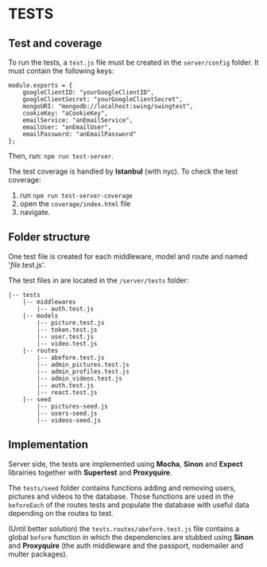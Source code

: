 TESTS
=====

Test and coverage
-----------------

To run the tests, a `test.js` file must be created in the `server/config` folder. It must contain the following keys:

    module.exports = {
	    googleClientID: "yourGoogleClientID",
	    googleClientSecret: "yourGoogleClientSecret",
	    mongoURI: "mongodb://localhost:swing/swingtest",
	    cookieKey: "aCookieKey",
        emailService: "anEmailService",
        emailUser: "anEmailUser",
        emailPassword: "anEmailPassword"
	};


Then, run: `npm run test-server`.

The test coverage is handled by **Istanbul** (with nyc). To check the test coverage:
  1. run `npm run test-server-coverage`
  2. open the `coverage/index.html` file
  3. navigate.


Folder structure
----------------

One test file is created for each middleware, model and route and named '_file_.test.js'.

The test files in are located in the `/server/tests` folder:
```
|-- tests
    |-- middlewares
        |-- auth.test.js
    |-- models
        |-- picture.test.js
        |-- token.test.js
        |-- user.test.js
        |-- video.test.js
    |-- routes
        |-- abefore.test.js
        |-- admin_pictures.test.js
        |-- admin_profiles.test.js
        |-- admin_videos.test.js
        |-- auth.test.js
        |-- react.test.js
    |-- seed
        |-- pictures-seed.js
        |-- users-seed.js
        |-- videos-seed.js
```


Implementation
--------------

Server side, the tests are implemented using **Mocha**, **Sinon** and **Expect** librairies together with **Supertest** and **Proxyquire**.

The `tests/seed` folder contains functions adding and removing users, pictures and videos to the database. Those functions are used in the `beforeEach` of the routes tests and populate the database with useful data depending on the routes to test.

(Until better solution) the `tests.routes/abefore.test.js` file contains a global `before` function in which the dependencies are stubbed using **Sinon** and **Proxyquire** (the auth middleware and the passport, nodemailer and multer packages).
